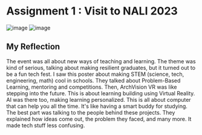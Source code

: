 # Assignment 1 : Visit to NALI 2023  
![image](https://github.com/Mailqeru/assignment-1-TIS/assets/148432122/61e107b8-ed67-4d87-9431-dc1e11263fa3)  ![image](https://github.com/Mailqeru/assignment-1-TIS/assets/148432122/4faa072b-accc-4fc7-ba37-f238003deab2)  

## My Reflection  
The event was all about new ways of teaching and learning. The theme was kind of serious, talking about making resilient graduates, but it turned out to be a fun tech fest. 
I saw this poster about making STEM (science, tech, engineering, math) cool in schools. They talked about Problem-Based Learning, mentoring and competitions. Then, ArchVision VR was like stepping into the future. This is about learning building using Virtual Reality. AI was there too, making learning personalized. This is all about computer that can help you all the time. It's like having a smart buddy for studying. The best part was talking to the people behind these projects. They explained how ideas come out, the problem they faced, and many more. It made tech stuff less confusing.


